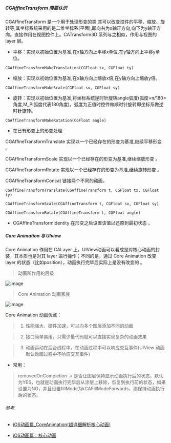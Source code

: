 ##### CGAffineTransform 简要认识

CGAffineTransform 是一个用于处理形变的类,其可以改变控件的平移、缩放、旋转等,其坐标系统采用的是二维坐标系(平面),即向右为x轴正方向,向下为y轴正方向。直接作用在视图控件上。CATransform3D 系列与之相似，作用与视图的 layer 层。


* 平移：实现以初始位置为基准,在x轴方向上平移x单位,在y轴方向上平移y单位。

```
CGAffineTransformMakeTranslation(CGFloat tx, CGFloat ty)
```


* 缩放：实现以初始位置为基准,在x轴方向上缩放x倍,在y轴方向上缩放y倍。


```
CGAffineTransformMakeScale(CGFloat sx, CGFloat sy)
```


* 旋转：实现以初始位置为基准,将坐标系统逆时针旋转angle弧度(弧度=π/180×角度,M_PI弧度代表180角度)。弧度为正值时控件做顺时针旋转即坐标系做逆时针旋转。

```
CGAffineTransformMakeRotation(CGFloat angle)
```

* 在已有形变上的形变处理

CGAffineTransformTranslate      实现以一个已经存在的形变为基准,继续平移形变 。

CGAffineTransformScale          实现以一个已经存在的形变为基准,继续缩放形变 。

CGAffineTransformRotate         实现以一个已经存在的形变为基准,继续旋转形变 。

CGAffineTransformConcat         链接两个不同的动画。

```
CGAffineTransformTranslate(CGAffineTransform t, CGFloat tx, CGFloat ty)

CGAffineTransformScale(CGAffineTransform t, CGFloat sx, CGFloat sy)

CGAffineTransformRotate(CGAffineTransform t, CGFloat angle)
```

* CGAffineTransformIdentity  在形变之后设置该值以还原到最初状态 。


##### Core Animation 与 UIview

Core Animation 作用在 CALayer 上，UIView动画可以看成是对核心动画的封装，其本质也是对其 layer 进行操作；不同的是，通过 Core Animation 改变 layer 的状态（比如position），动画执行完毕后实际上是没有改变的 。

> 动画所作用的层级

![image](https://github.com/itwyhuaing/OC-WYH/blob/master/动画/image/animation_1.png)


> Core Animation 动画家族

![image](https://github.com/itwyhuaing/OC-WYH/blob/master/动画/image/animation_2.png)



Core Animation 动画优点：

  > 1. 性能强大，硬件加速，可以向多个图层添加不同的动画

  > 2. 接口简单易用，只需少量代码就可以直接实现复杂的动画效果

  > 3. 动画运动在后台线程中，在动画过程中可以响应交互事件(UIView 动画默认动画过程中不响应交互事件)


* 常用：
> removedOnCompletion -> 是否让图层保持显示动画执行后的状态，默认为YES，也就是动画执行完毕后从涂层上移除，恢复到执行前的状态，如果设置为NO，并且设置fillMode为kCAFillModeForwards，则保持动画执行后的状态。

###### 参考

* [iOS动画篇_CoreAnimation(超详细解析核心动画)](http://www.cocoachina.com/ios/20170623/19612.html)

* [iOS动画篇：核心动画](https://www.jianshu.com/p/d05d19f70bac)
